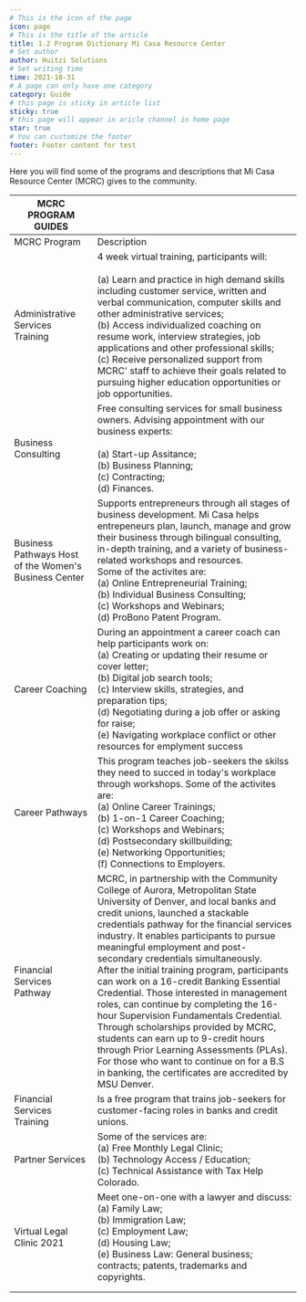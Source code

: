 ```yaml
---
# This is the icon of the page
icon: page
# This is the title of the article
title: 1.2 Program Dictionary Mi Casa Resource Center
# Set author
author: Huitzi Solutions
# Set writing time
time: 2021-10-31
# A page can only have one category
category: Guide
# this page is sticky in article list
sticky: true
# this page will appear in aricle channel in home page
star: true
# You can customize the footer
footer: Footer content for test
---
```


Here you will find some of the programs and descriptions that Mi Casa Resource Center (MCRC) gives  to the community.

| MCRC PROGRAM GUIDES                                   	|                                                                                                                                                                                                                                                                                                                                                                                                                                                                                                                                                                                                                                                                                                                                                                                         	|
|-------------------------------------------------------	|-----------------------------------------------------------------------------------------------------------------------------------------------------------------------------------------------------------------------------------------------------------------------------------------------------------------------------------------------------------------------------------------------------------------------------------------------------------------------------------------------------------------------------------------------------------------------------------------------------------------------------------------------------------------------------------------------------------------------------------------------------------------------------------------	|
| MCRC Program                                          	| Description                                                                                                                                                                                                                                                                                                                                                                                                                                                                                                                                                                                                                                                                                                                                                                             	|
| Administrative Services Training                      	| 4 week virtual training, participants will:<br><br>(a) Learn and practice in high demand skills including customer service, written and verbal communication, computer skills and other administrative services;<br>(b) Access individualized coaching on resume work, interview strategies, job applications and other professional skills;<br>(c) Receive personalized support from MCRC' staff to achieve their goals related to pursuing higher education opportunities or job opportunities.                                                                                                                                                                                                                                                                                       	|
| Business Consulting                                   	| Free consulting services for small business owners. Advising appointment with our business experts:<br><br>(a) Start-up Assitance;<br>(b) Business Planning;<br>(c) Contracting;<br>(d) Finances.                                                                                                                                                                                                                                                                                                                                                                                                                                                                                                                                                                                       	|
| Business Pathways Host of the Women's Business Center 	| Supports entrepreneurs through all stages of business development. Mi Casa helps entrepeneurs plan, launch, manage and grow their business through bilingual consulting, in-depth training, and a variety of business-related workshops and resources.<br>Some of the activites are:<br>(a) Online Entrepreneurial Training;<br>(b) Individual Business Consulting;<br>(c) Workshops and Webinars;<br>(d) ProBono Patent Program.                                                                                                                                                                                                                                                                                                                                                       	|
| Career Coaching                                       	| During an appointment a career coach can help participants work on:<br>(a) Creating or updating their resume or cover letter;<br>(b) Digital job search tools;<br>(c) Interview skills, strategies, and preparation tips;<br>(d) Negotiating during a job offer or asking for raise;<br>(e) Navigating workplace conflict or other resources for emplyment success                                                                                                                                                                                                                                                                                                                                                                                                                      	|
| Career Pathways                                       	| This program teaches job-seekers the skilss they need to succed in today's workplace through workshops. Some of the activites are:<br>(a) Online Career Trainings;<br>(b) 1-on-1 Career Coaching;<br>(c) Workshops and Webinars;<br>(d) Postsecondary skillbuilding;<br>(e) Networking Opportunities;<br>(f) Connections to Employers.                                                                                                                                                                                                                                                                                                                                                                                                                                                  	|
| Financial Services Pathway                            	| MCRC, in partnership with the Community College of Aurora, Metropolitan State University of Denver, and local banks and credit unions, launched a stackable credentials pathway for the financial services industry. It enables participants to pursue meaningful employment and post-secondary credentials simultaneously.<br>After the initial training program, participants can work on a 16-credit Banking Essential Credential. Those interested in management roles, can continue by completing the 16-hour Supervision Fundamentals Credential. Through scholarships provided by MCRC, students can earn up to 9-credit hours through Prior Learning Assessments (PLAs). For those who want to continue on for a B.S in banking, the certificates are accredited by MSU Denver. 	|
| Financial Services Training                           	| Is a free program that trains job-seekers for customer-facing roles in banks and credit unions.                                                                                                                                                                                                                                                                                                                                                                                                                                                                                                                                                                                                                                                                                         	|
| Partner Services                                      	| Some of the services are:<br>(a) Free Monthly Legal Clinic;<br>(b) Technology Access / Education;<br>(c) Technical Assistance with Tax Help Colorado.                                                                                                                                                                                                                                                                                                                                                                                                                                                                                                                                                                                                                                   	|
| Virtual Legal Clinic 2021                             	| Meet one-on-one with a lawyer and discuss:<br>(a) Family Law;<br>(b) Immigration Law;<br>(c) Employment Law;<br>(d) Housing Law;<br>(e) Business Law: General business; contracts; patents, trademarks and copyrights.                                                                                                                                                                                                                                                                                                                                                                                                                                                                                                                                                                  	|
|                                                       	|                                                                                                                                                                                                                                                                                                                                                                                                                                                                                                                                                                                                                                                                                                                                                                                         	|
|                                                       	|                                                                                                                                                                                                                                                                                                                                                                                                                                                                                                                                                                                                                                                                                                                                                                                         	|